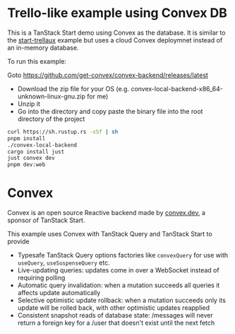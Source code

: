 # Trello-like example using Convex DB

This is a TanStack Start demo using Convex as the database.
It is similar to the [start-trellaux](https://github.com/TanStack/router/tree/main/examples/react/start-trellaux) example but uses a cloud Convex deploymnet instead of an in-memory database.

To run this example:

Goto https://github.com/get-convex/convex-backend/releases/latest

* Download the zip file for your OS (e.g. convex-local-backend-x86_64-unknown-linux-gnu.zip for me)
* Unzip it
* Go into the directory and copy paste the binary file into the root directory of the project

```sh
curl https://sh.rustup.rs -sSf | sh
pnpm install
./convex-local-backend
cargo install just
just convex dev 
pnpm dev:web
```

# Convex

Convex is an open source Reactive backend made by [convex.dev](https://convex.dev/?utm_source=tanstack), a sponsor of TanStack Start.

This example uses Convex with TanStack Query and TanStack Start to provide

- Typesafe TanStack Query options factories like `convexQuery` for use with `useQuery`, `useSuspenseQuery` etc.
- Live-updating queries: updates come in over a WebSocket instead of requiring polling
- Automatic query invalidation: when a mutation succeeds all queries it affects update automatically
- Selective optimistic update rollback: when a mutation succeeds only its update will be rolled back, with other optimistic updates reapplied
- Consistent snapshot reads of database state: /messages will never return a foreign key for a /user that doesn't exist until the next fetch
